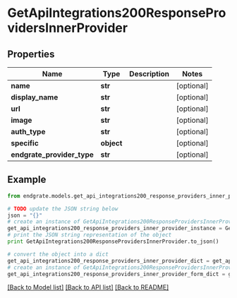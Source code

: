 # GetApiIntegrations200ResponseProvidersInnerProvider


## Properties

Name | Type | Description | Notes
------------ | ------------- | ------------- | -------------
**name** | **str** |  | [optional] 
**display_name** | **str** |  | [optional] 
**url** | **str** |  | [optional] 
**image** | **str** |  | [optional] 
**auth_type** | **str** |  | [optional] 
**specific** | **object** |  | [optional] 
**endgrate_provider_type** | **str** |  | [optional] 

## Example

```python
from endgrate.models.get_api_integrations200_response_providers_inner_provider import GetApiIntegrations200ResponseProvidersInnerProvider

# TODO update the JSON string below
json = "{}"
# create an instance of GetApiIntegrations200ResponseProvidersInnerProvider from a JSON string
get_api_integrations200_response_providers_inner_provider_instance = GetApiIntegrations200ResponseProvidersInnerProvider.from_json(json)
# print the JSON string representation of the object
print GetApiIntegrations200ResponseProvidersInnerProvider.to_json()

# convert the object into a dict
get_api_integrations200_response_providers_inner_provider_dict = get_api_integrations200_response_providers_inner_provider_instance.to_dict()
# create an instance of GetApiIntegrations200ResponseProvidersInnerProvider from a dict
get_api_integrations200_response_providers_inner_provider_form_dict = get_api_integrations200_response_providers_inner_provider.from_dict(get_api_integrations200_response_providers_inner_provider_dict)
```
[[Back to Model list]](../README.md#documentation-for-models) [[Back to API list]](../README.md#documentation-for-api-endpoints) [[Back to README]](../README.md)


